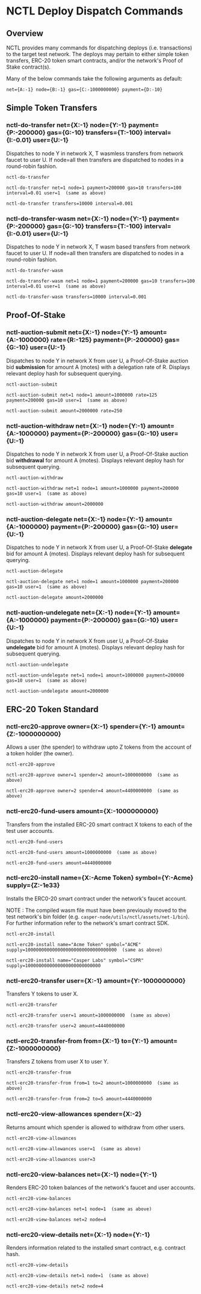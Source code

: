 # NCTL Deploy Dispatch Commands

## Overview

NCTL provides many commands for dispatching deploys (i.e. transactions) to the target test network.  The deploys may pertain to either simple token transfers, ERC-20 token smart contracts, and/or the network's Proof of Stake contract(s).

Many of the below commands take the following arguments as default:

```
net={A:-1} node={B:-1} gas={C:-1000000000} payment={D:-10}
```

## Simple Token Transfers 

### nctl-do-transfer net={X:-1} node={Y:-1} payment={P:-200000} gas={G:-10} transfers={T:-100} interval={I:-0.01} user={U:-1}

Dispatches to node Y in network X, T wasmless transfers from network faucet to user U.  If node=all then transfers are dispatched to nodes in a round-robin fashion.

```
nctl-do-transfer

nctl-do-transfer net=1 node=1 payment=200000 gas=10 transfers=100 interval=0.01 user=1  (same as above)

nctl-do-transfer transfers=10000 interval=0.001
```

### nctl-do-transfer-wasm net={X:-1} node={Y:-1} payment={P:-200000} gas={G:-10} transfers={T:-100} interval={I:-0.01} user={U:-1}

Dispatches to node Y in network X, T wasm based transfers from network faucet to user U.  If node=all then transfers are dispatched to nodes in a round-robin fashion.

```
nctl-do-transfer-wasm

nctl-do-transfer-wasm net=1 node=1 payment=200000 gas=10 transfers=100 interval=0.01 user=1  (same as above)

nctl-do-transfer-wasm transfers=10000 interval=0.001
```

## Proof-Of-Stake 

### nctl-auction-submit net={X:-1} node={Y:-1} amount={A:-1000000} rate={R:-125} payment={P:-200000} gas={G:-10} user={U:-1}

Dispatches to node Y in network X from user U, a Proof-Of-Stake auction bid **submission** for amount A (motes) with a delegation rate of R.  Displays relevant deploy hash for subsequent querying.

```
nctl-auction-submit

nctl-auction-submit net=1 node=1 amount=1000000 rate=125 payment=200000 gas=10 user=1  (same as above)

nctl-auction-submit amount=2000000 rate=250
```

### nctl-auction-withdraw net={X:-1} node={Y:-1} amount={A:-1000000} payment={P:-200000} gas={G:-10} user={U:-1}

Dispatches to node Y in network X from user U, a Proof-Of-Stake auction bid **withdrawal** for amount A (motes).  Displays relevant deploy hash for subsequent querying.

```
nctl-auction-withdraw

nctl-auction-withdraw net=1 node=1 amount=1000000 payment=200000 gas=10 user=1  (same as above)

nctl-auction-withdraw amount=2000000
```

### nctl-auction-delegate net={X:-1} node={Y:-1} amount={A:-1000000} payment={P:-200000} gas={G:-10} user={U:-1}

Dispatches to node Y in network X from user U, a Proof-Of-Stake **delegate** bid for amount A (motes).  Displays relevant deploy hash for subsequent querying.

```
nctl-auction-delegate

nctl-auction-delegate net=1 node=1 amount=1000000 payment=200000 gas=10 user=1  (same as above)

nctl-auction-delegate amount=2000000
```

### nctl-auction-undelegate net={X:-1} node={Y:-1} amount={A:-1000000} payment={P:-200000} gas={G:-10} user={U:-1}

Dispatches to node Y in network X from user U, a Proof-Of-Stake **undelegate** bid for amount A (motes).  Displays relevant deploy hash for subsequent querying.

```
nctl-auction-undelegate

nctl-auction-undelegate net=1 node=1 amount=1000000 payment=200000 gas=10 user=1  (same as above)

nctl-auction-undelegate amount=2000000
```

## ERC-20 Token Standard 

### nctl-erc20-approve owner={X:-1} spender={Y:-1} amount={Z:-1000000000} 

Allows a user (the spender) to withdraw upto Z tokens from the account of a token holder (the owner).  

```
nctl-erc20-approve 

nctl-erc20-approve owner=1 spender=2 amount=1000000000  (same as above)

nctl-erc20-approve owner=2 spender=4 amount=4400000000  (same as above)
```

### nctl-erc20-fund-users amount={X:-1000000000} 

Transfers from the installed ERC-20 smart contract X tokens to each of the test user accounts.  

```
nctl-erc20-fund-users 

nctl-erc20-fund-users amount=1000000000  (same as above)

nctl-erc20-fund-users amount=4440000000  
```

### nctl-erc20-install name={X:-Acme Token} symbol={Y:-Acme} supply={Z:-1e33}  

Installs the ERC0-20 smart contract under the network's faucet account.  

NOTE : The compiled wasm file must have been previously moved to the test network's bin folder (e.g. `casper-node/utils/nctl/assets/net-1/bin`).  For further information refer to the network's smart contract SDK.

```
nctl-erc20-install 

nctl-erc20-install name="Acme Token" symbol="ACME" supply=1000000000000000000000000000000000  (same as above)

nctl-erc20-install name="Casper Labs" symbol="CSPR" supply=1000000000000000000000000000
```

### nctl-erc20-transfer user={X:-1} amount={Y:-1000000000} 

Transfers Y tokens to user X.  

```
nctl-erc20-transfer 

nctl-erc20-transfer user=1 amount=1000000000  (same as above)

nctl-erc20-transfer user=2 amount=4440000000  
```

### nctl-erc20-transfer-from from={X:-1} to={Y:-1} amount={Z:-1000000000} 

Transfers Z tokens from user X to user Y.  

```
nctl-erc20-transfer-from 

nctl-erc20-transfer-from from=1 to=2 amount=1000000000  (same as above)

nctl-erc20-transfer-from from=2 to=5 amount=4440000000  
```

### nctl-erc20-view-allowances spender={X:-2}   

Returns amount which spender is allowed to withdraw from other users.  

```
nctl-erc20-view-allowances 

nctl-erc20-view-allowances user=1  (same as above)

nctl-erc20-view-allowances user=3  
```

### nctl-erc20-view-balances net={X:-1} node={Y:-1} 

Renders ERC-20 token balances of the network's faucet and user accounts.  

```
nctl-erc20-view-balances 

nctl-erc20-view-balances net=1 node=1  (same as above)

nctl-erc20-view-balances net=2 node=4
```

### nctl-erc20-view-details net={X:-1} node={Y:-1} 

Renders information related to the installed smart contract, e.g. contract hash.  

```
nctl-erc20-view-details 

nctl-erc20-view-details net=1 node=1  (same as above)

nctl-erc20-view-details net=2 node=4
```
